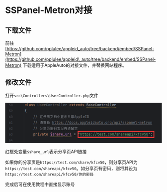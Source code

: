 # SSPanel-Metron对接

## 下载文件

前往[https://github.com/pplulee/appleid_auto/tree/backend/embed/SSPanel-Metron](https://github.com/pplulee/appleid\_auto/tree/backend/embed/SSPanel-Metron)
下载适用于AppleAuto的对接文件，并替换网站程序。

## 修改文件

打开`src\Controllers\UserController.php`文件

![SSPanel-Metron.png](/assets/images/ssp-metron.png)

红框处变量`$share_url`表示分享页API链接

如果你的分享页是`https://test.com/share/kfcv50`，则分享页API为`https://test.com/shareapi/kfcv50`。如分享页有密码，则将其设为`https://test.com/shareapi/kfcv50/你的密码`

完成后可在使用教程中直接显示账号
